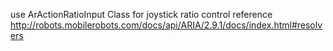 use ArActionRatioInput Class for joystick ratio control
reference http://robots.mobilerobots.com/docs/api/ARIA/2.9.1/docs/index.html#resolvers
